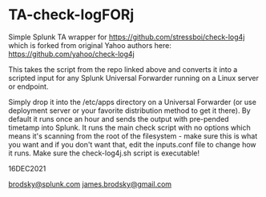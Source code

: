 # TA-check-logFORj
Simple Splunk TA wrapper for https://github.com/stressboi/check-log4j which is forked from original Yahoo authors here: https://github.com/yahoo/check-log4j

This takes the script from the repo linked above and converts it into a scripted input for any Splunk Universal Forwarder running on a Linux server or endpoint. 

Simply drop it into the /etc/apps directory on a Universal Forwarder (or use deployment server or your favorite distribution method to get it there). By default it runs once an hour and sends the output with pre-pended timetamp into Splunk. It runs the main check script with no options which means it's scanning from the root of the filesystem - make sure this is what you want and if you don't want that, edit the inputs.conf file to change how it runs. Make sure the check-log4j.sh script is executable!

16DEC2021

brodsky@splunk.com
james.brodsky@gmail.com
